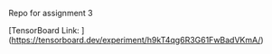 Repo for assignment 3

[TensorBoard Link: ] (https://tensorboard.dev/experiment/h9kT4qg6R3G61FwBadVKmA/)